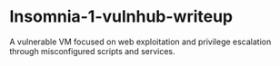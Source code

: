 # Insomnia-1-vulnhub-writeup
A vulnerable VM focused on web exploitation and privilege escalation through misconfigured scripts and services.
